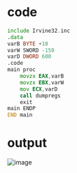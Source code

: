 # code
``` asm
include Irvine32.inc
.data
varB BYTE +10
varW SWORD -150
varD DWORD 600
.code
main proc
	movzx EAX,varB
	movzx EBX,varW
	mov ECX,varD
	call dumpregs
	exit
main ENDP
END main
```
# output
![image](https://github.com/user-attachments/assets/e319cbf3-4dd6-4864-8b6d-7e757975d88e)
